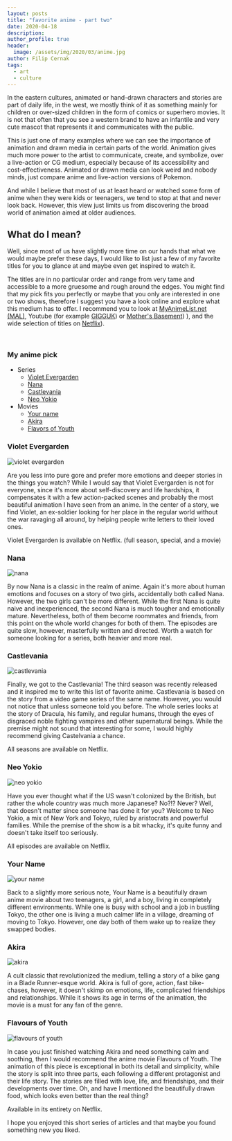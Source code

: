 ```yaml
---
layout: posts
title: "favorite anime - part two"
date: 2020-04-18
description:
author_profile: true
header:
  image: /assets/img/2020/03/anime.jpg
author: Filip Cernak
tags:
  - art
  - culture
---
```


In the eastern cultures, animated or hand-drawn characters and stories are part of daily life, in the west, we mostly think of it as something mainly for children or over-sized children in the form of comics or superhero movies. It is not that often that you see a western brand to have an infantile and very cute mascot that represents it and communicates with the public.

This is just one of many examples where we can see the importance of animation and drawn media in certain parts of the world. Animation gives much more power to the artist to communicate, create, and symbolize, over a live-action or CG medium, especially because of its accessibility and cost-effectiveness. Animated or drawn media can look weird and nobody minds, just compare anime and live-action versions of Pokemon.

And while I believe that most of us at least heard or watched some form of anime when they were kids or teenagers, we tend to stop at that and never look back. However, this view just limits us from discovering the broad world of animation aimed at older audiences.

## What do I mean?

Well, since most of us have slightly more time on our hands that what we would maybe prefer these days, I would like to list just a few of my favorite titles for you to glance at and maybe even get inspired to watch it.

The titles are in no particular order and range from very tame and accessible to a more gruesome and rough around the edges. You might find that my pick fits you perfectly or maybe that you only are interested in one or two shows, therefore I suggest you have a look online and explore what this medium has to offer. I recommend you to look at [MyAnimeList.net (MAL)](https://myanimelist.net), Youtube (for example [GIGGUK](https://www.youtube.com/user/gigguk/featured)) or [Mother's Basement](https://www.youtube.com/channel/UCBs2Y3i14e1NWQxOGliatmg/featured)) ), and the wide selection of titles on [Netflix](https://www.netflix.com/browse/genre/6721?bc=83)).

&nbsp;
### My anime pick
* Series
  * [Violet Evergarden](#violet-evergarden)
  * [Nana](#nana)
  * [Castlevania](#castlevania)
  * [Neo Yokio](#neo-yokio)
* Movies
  * [Your name](#your-name)
  * [Akira](#akira)
  * [Flavors of Youth](#flavours-of-youth)


### Violet Evergarden

![violet evergarden](/assets/img/2020/04/violet.jpg)

Are you less into pure gore and prefer more emotions and deeper stories in the things you watch? While I would say that Violet Evergarden is not for everyone, since it's more about self-discovery and life hardships, it compensates it with a few action-packed scenes and probably the most beautiful animation I have seen from an anime. In the center of a story, we find Violet, an ex-soldier looking for her place in the regular world without the war ravaging all around, by helping people write letters to their loved ones.

Violet Evergarden is available on Netflix. (full season, special, and a movie)

### Nana

![nana](/assets/img/2020/04/nana.jpg)

By now Nana is a classic in the realm of anime. Again it's more about human emotions and focuses on a story of two girls, accidentally both called Nana. However, the two girls can't be more different. While the first Nana is quite naive and inexperienced, the second Nana is much tougher and emotionally mature. Nevertheless, both of them become roommates and friends, from this point on the whole world changes for both of them. The episodes are quite slow, however, masterfully written and directed. Worth a watch for someone looking for a series, both heavier and more real.

### Castlevania

![castlevania](/assets/img/2020/04/castlevania.jpg)

Finally, we got to the Castlevania! The third season was recently released and it inspired me to write this list of favorite anime.
Castlevania is based on the story from a video game series of the same name. However, you would not notice that unless someone told you before. The whole series looks at the story of Dracula, his family, and regular humans, through the eyes of disgraced noble fighting vampires and other supernatural beings. While the premise might not sound that interesting for some, I would highly recommend giving Castelvania a chance.

All seasons are available on Netflix.

### Neo Yokio

![neo yokio](/assets/img/2020/04/neoyokio.jpg)

Have you ever thought what if the US wasn't colonized by the British, but rather the whole country was much more Japanese? No?!? Never? Well, that doesn't matter since someone has done it for you? Welcome to Neo Yokio, a mix of New York and Tokyo, ruled by aristocrats and powerful families. While the premise of the show is a bit whacky, it's quite funny and doesn't take itself too seriously.

All episodes are available on Netflix.

### Your Name

![your name](/assets/img/2020/04/yourname.jpg)

Back to a slightly more serious note, Your Name is a beautifully drawn anime movie about two teenagers, a girl, and a boy, living in completely different environments. While one is busy with school and a job in bustling Tokyo, the other one is living a much calmer life in a village, dreaming of moving to Tokyo. However, one day both of them wake up to realize they swapped bodies.

### Akira

![akira](/assets/img/2020/04/akira.jpg)

A cult classic that revolutionized the medium, telling a story of a bike gang in a Blade Runner-esque world. Akira is full of gore, action, fast bike-chases, however, it doesn't skimp on emotions, life, complicated friendships and relationships. While it shows its age in terms of the animation, the movie is a must for any fan of the genre.

### Flavours of Youth

![flavours of youth](/assets/img/2020/04/flavours.jpg)

In case you just finished watching Akira and need something calm and soothing, then I would recommend the anime movie Flavours of Youth. The animation of this piece is exceptional in both its detail and simplicity, while the story is split into three parts, each following a different protagonist and their life story. The stories are filled with love, life, and friendships, and their developments over time. Oh, and have I mentioned the beautifully drawn food, which looks even better than the real thing?

Available in its entirety on Netflix.

I hope you enjoyed this short series of articles and that maybe you found something new you liked.
